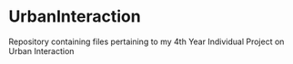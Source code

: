 # UrbanInteraction
Repository containing files pertaining to my 4th Year Individual Project on Urban Interaction
